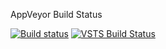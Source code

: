 AppVeyor Build Status 

[![Build status](https://ci.appveyor.com/api/projects/status/cunmdieg60l5c4j8?svg=true)](https://ci.appveyor.com/project/TheFeedBackNetwork/thefeedbacknetworkapi)
[![VSTS Build Status](https://thefeedbacknetwork.visualstudio.com/_apis/public/build/definitions/877e046c-8c66-4487-b6f0-c1873436af8d/1/badge)](https://github.com/TheFeedBackNetwork/TheFeedbackNetworkApi)
